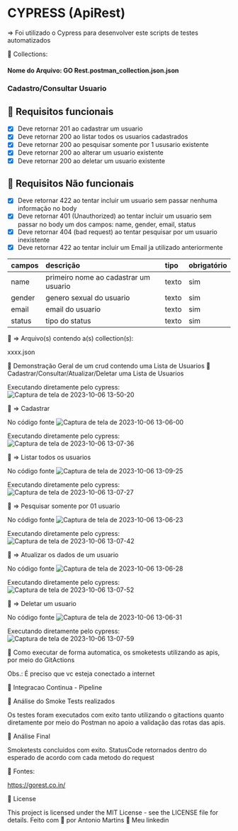 # CYPRESS (ApiRest)
=> Foi utilizado o Cypress para desenvolver este scripts de testes automatizados

🚀 Collections: 
#### Nome do Arquivo: GO Rest.postman_collection.json.json 

### Cadastro/Consultar Usuario
## 🔖 Requisitos funcionais
- [X] Deve retornar 201 ao cadastrar um usuario
- [X] Deve retornar 200 ao listar todos os usuarios cadastrados
- [X] Deve retornar 200 ao pesquisar somente por 1 ususario existente
- [X] Deve retornar 200 ao alterar um usuario existente
- [X] Deve retornar 200 ao deletar um usuario existente

## 🔖 Requisitos Não funcionais
- [X] Deve retornar 422 ao tentar incluir um usuario sem passar nenhuma informação no body
- [X] Deve retornar 401 (Unauthorized) ao tentar incluir um usuario sem passar no body um dos campos: name, gender, email, status
- [X] Deve retornar 404 (bad request) ao tentar pesquisar por um usuario inexistente
- [X] Deve retornar 422 ao tentar incluir um Email ja utilizado anteriormente

| campos             | descrição                              | tipo     | obrigatório |
| :----------------- | :------------------------------------- | :------- | :---------- |
| name               | primeiro nome ao cadastrar um usuario  | texto    | sim         |
| gender             | genero sexual do usuario               | texto    | sim         |
| email              | email do usuario                       | texto    | sim         |
| status             | tipo do status                         | texto    | sim         |


🔖 => Arquivo(s) contendo a(s) collection(s):

xxxx.json

🚀 Demonstração Geral de um crud contendo uma Lista de Usuarios
🚀 Cadastrar/Consultar/Atualizar/Deletar uma Lista de Usuarios

Executando diretamente pelo cypress:
![Captura de tela de 2023-10-06 13-50-20](https://github.com/antoniogmartins/cypress/assets/35534493/2e78d3d6-a74c-4c23-a5cf-f7c1d8a791be)

🔖 => Cadastrar

No código fonte
![Captura de tela de 2023-10-06 13-06-00](https://github.com/antoniogmartins/cypress/assets/35534493/de3d7fb9-ff1a-4a18-90a6-426120befd25)

Executando diretamente pelo cypress:
![Captura de tela de 2023-10-06 13-07-36](https://github.com/antoniogmartins/cypress/assets/35534493/d43feb9a-a935-4ae4-8202-e28718da2def)


🔖 => Listar todos os usuarios

No código fonte
![Captura de tela de 2023-10-06 13-09-25](https://github.com/antoniogmartins/cypress/assets/35534493/6c4ef279-7dca-47a4-aa45-cd469edb4f62)

Executando diretamente pelo cypress:
![Captura de tela de 2023-10-06 13-07-27](https://github.com/antoniogmartins/cypress/assets/35534493/ad640b1c-779c-4a2b-a319-c522f956aed0)


🔖 => Pesquisar somente por 01 usuario

No código fonte
![Captura de tela de 2023-10-06 13-06-23](https://github.com/antoniogmartins/cypress/assets/35534493/c4233c89-6f18-4583-912c-ebb66732c7d9)

Executando diretamente pelo cypress:
![Captura de tela de 2023-10-06 13-07-42](https://github.com/antoniogmartins/cypress/assets/35534493/82077b00-3dfc-46be-b6ff-6cbfc15e0d2e)


🔖 => Atualizar os dados de um usuario

No código fonte
![Captura de tela de 2023-10-06 13-06-28](https://github.com/antoniogmartins/cypress/assets/35534493/2a8020a5-8562-4bde-a45a-85d2229bc310)

Executando diretamente pelo cypress:
![Captura de tela de 2023-10-06 13-07-52](https://github.com/antoniogmartins/cypress/assets/35534493/1097a31a-e75c-43fb-b80f-d585741e154b)


🔖 => Deletar um usuario

No código fonte
![Captura de tela de 2023-10-06 13-06-31](https://github.com/antoniogmartins/cypress/assets/35534493/72241a7f-326d-4bd6-bd04-cdb99d0dfcfe)

Executando diretamente pelo cypress:
![Captura de tela de 2023-10-06 13-07-59](https://github.com/antoniogmartins/cypress/assets/35534493/0f584e02-7aee-45e3-b6cc-85b148b0cbd7)


🚀 Como executar de forma automatica, os smoketests utilizando as apis, por meio do GitActions

Obs.: É preciso que vc esteja conectado a internet

🚀 Integracao Continua - Pipeline


🚀 Análise do Smoke Tests realizados

Os testes foram executados com exito tanto utilizando o gitactions quanto diretamente por meio do Postman no apoio a validação das rotas das apis.

🚀 Análise Final

Smoketests concluidos com exito. StatusCode retornados dentro do esperado de acordo com cada metodo do request

🚀 Fontes:

https://gorest.co.in/

📝 License

This project is licensed under the MIT License - see the LICENSE file for details.
Feito com 💜  por Antonio Martins 👋   Meu linkedin

